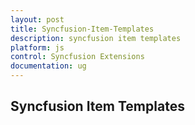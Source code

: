 ```yaml
---
layout: post
title: Syncfusion-Item-Templates
description: syncfusion item templates
platform: js
control: Syncfusion Extensions
documentation: ug
---
```


## Syncfusion Item Templates

